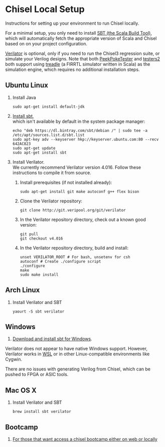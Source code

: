 # Chisel Local Setup
Instructions for setting up your environment to run Chisel locally.

For a minimal setup, you only need to install [SBT (the Scala Build Tool)](http://www.scala-sbt.org), which will automatically fetch the appropriate version of Scala and Chisel based on on your project configuration.

[Verilator](https://www.veripool.org/wiki/verilator) is optional, only if you need to run the Chisel3 regression suite, or simulate your Verilog designs.
Note that both [PeekPokeTester](https://github.com/freechipsproject/chisel-testers) and [testers2](https://github.com/ucb-bar/chisel-testers2) both support using [treadle](https://github.com/freechipsproject/treadle) (a FIRRTL simulator written in Scala) as the simulation engine, which requires no additional installation steps.

## Ubuntu Linux	

1.  Install Java	
    ```	
    sudo apt-get install default-jdk	
    ```
   	
1.  [Install sbt](http://www.scala-sbt.org/release/docs/Installing-sbt-on-Linux.html),	
    which isn't available by default in the system package manager:	
    ```	
    echo "deb https://dl.bintray.com/sbt/debian /" | sudo tee -a /etc/apt/sources.list.d/sbt.list	
    sudo apt-key adv --keyserver hkp://keyserver.ubuntu.com:80 --recv 642AC823	
    sudo apt-get update	
    sudo apt-get install sbt	
    ```
    
1.  Install Verilator.	
    We currently recommend Verilator version 4.016.	
    Follow these instructions to compile it from source.	

    1.  Install prerequisites (if not installed already):	
        ```	
        sudo apt-get install git make autoconf g++ flex bison	
        ```

    2.  Clone the Verilator repository:	
        ```	
        git clone http://git.veripool.org/git/verilator	
        ```

    3.  In the Verilator repository directory, check out a known good version:	
        ```	
        git pull	
        git checkout v4.016	
        ```

    4.  In the Verilator repository directory, build and install:	
        ```	
        unset VERILATOR_ROOT # For bash, unsetenv for csh	
        autoconf # Create ./configure script	
        ./configure	
        make	
        sudo make install	
        ```

## Arch Linux
1.  Install Verilator and SBT
    ```
    yaourt -S sbt verilator
    ```
 
## Windows
1.  [Download and install sbt for Windows](https://www.scala-sbt.org/download.html).

Verilator does not appear to have native Windows support.
However, Verilator works in [WSL](https://docs.microsoft.com/en-us/windows/wsl/install-win10) or in other Linux-compatible environments like Cygwin.

There are no issues with generating Verilog from Chisel, which can be pushed to FPGA or ASIC tools.

## Mac OS X
1.  Install Verilator and SBT
    ```
    brew install sbt verilator
    ```
    
## Bootcamp
1.  [For those that want access a chisel bootcamp either on web or locally](https://github.com/freechipsproject/chisel-bootcamp/blob/master/Install.md)
